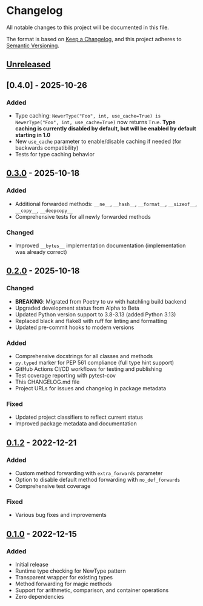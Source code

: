 # Changelog

All notable changes to this project will be documented in this file.

The format is based on [Keep a Changelog](https://keepachangelog.com/en/1.1.0/),
and this project adheres to [Semantic Versioning](https://semver.org/spec/v2.0.0.html).

## [Unreleased]

## [0.4.0] - 2025-10-26

### Added

- Type caching: `NewerType("Foo", int, use_cache=True) is NewerType("Foo", int, use_cache=True)` now returns `True`.
  **Type caching is currently disabled by default, but will be enabled by default starting in 1.0**
- New `use_cache` parameter to enable/disable caching if needed (for backwards compatibility)
- Tests for type caching behavior

## [0.3.0] - 2025-10-18

### Added

- Additional forwarded methods: `__ne__`, `__hash__`, `__format__`, `__sizeof__`, `__copy__`, `__deepcopy__`
- Comprehensive tests for all newly forwarded methods

### Changed

- Improved `__bytes__` implementation documentation (implementation was already correct)

## [0.2.0] - 2025-10-18

### Changed

- **BREAKING**: Migrated from Poetry to uv with hatchling build backend
- Upgraded development status from Alpha to Beta
- Updated Python version support to 3.8-3.13 (added Python 3.13)
- Replaced black and flake8 with ruff for linting and formatting
- Updated pre-commit hooks to modern versions

### Added

- Comprehensive docstrings for all classes and methods
- `py.typed` marker for PEP 561 compliance (full type hint support)
- GitHub Actions CI/CD workflows for testing and publishing
- Test coverage reporting with pytest-cov
- This CHANGELOG.md file
- Project URLs for issues and changelog in package metadata

### Fixed

- Updated project classifiers to reflect current status
- Improved package metadata and documentation

## [0.1.2] - 2022-12-21

### Added

- Custom method forwarding with `extra_forwards` parameter
- Option to disable default method forwarding with `no_def_forwards`
- Comprehensive test coverage

### Fixed

- Various bug fixes and improvements

## [0.1.0] - 2022-12-15

### Added

- Initial release
- Runtime type checking for NewType pattern
- Transparent wrapper for existing types
- Method forwarding for magic methods
- Support for arithmetic, comparison, and container operations
- Zero dependencies

[Unreleased]: https://github.com/evanjpw/newertype/compare/v1.0.0...HEAD
[1.0.0]: https://github.com/evanjpw/newertype/compare/v0.3.0...v1.0.0
[0.3.0]: https://github.com/evanjpw/newertype/compare/v0.2.0...v0.3.0
[0.2.0]: https://github.com/evanjpw/newertype/compare/v0.1.2...v0.2.0
[0.1.2]: https://github.com/evanjpw/newertype/releases/tag/v0.1.2
[0.1.0]: https://github.com/evanjpw/newertype/releases/tag/v0.1.0

